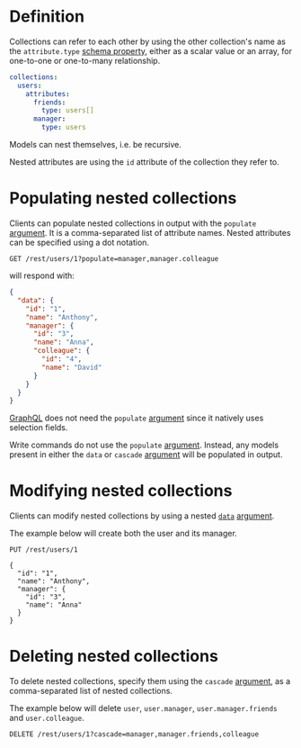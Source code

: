 # Definition

Collections can refer to each other by using the other collection's name as
the `attribute.type` [schema property](schema.md#properties), either as a scalar
value or an array, for one-to-one or one-to-many relationship.

```yml
collections:
  users:
    attributes:
      friends:
        type: users[]
      manager:
        type: users
```

Models can nest themselves, i.e. be recursive.

Nested attributes are using the `id` attribute of the collection they refer to.

# Populating nested collections

Clients can populate nested collections in output with the `populate`
[argument](rpc.md#rpc).
It is a comma-separated list of attribute names. Nested attributes can be
specified using a dot notation.

```HTTP
GET /rest/users/1?populate=manager,manager.colleague
```

will respond with:

```json
{
  "data": {
    "id": "1",
    "name": "Anthony",
    "manager": {
      "id": "3",
      "name": "Anna",
      "colleague": {
        "id": "4",
        "name": "David"
      }
    }
  }
}
```

[GraphQL](graphql.md#selection-and-population) does not need the
`populate` [argument](rpc.md#rpc) since it natively uses selection fields.

Write commands do not use the `populate` [argument](rpc.md#rpc).
Instead, any models present in either the `data` or `cascade`
[argument](rpc.md#rpc) will be populated in output.

# Modifying nested collections

Clients can modify nested collections by using a nested
[`data`](crud.md) [argument](rpc.md#rpc).

The example below will create both the user and its manager.

```HTTP
PUT /rest/users/1

{
  "id": "1",
  "name": "Anthony",
  "manager": {
    "id": "3",
    "name": "Anna"
  }
}
```

# Deleting nested collections

To delete nested collections, specify them using the `cascade`
[argument](rpc.md#rpc), as a comma-separated list of nested collections.

The example below will delete `user`, `user.manager`, `user.manager.friends`
and `user.colleague`.

```HTTP
DELETE /rest/users/1?cascade=manager,manager.friends,colleague
```
